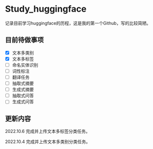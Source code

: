 # Study_huggingface
记录目前学习huggingface的历程，这是我的第一个Github，写的比较简陋。

## 目前待做事项
- [x] 文本多类别 
- [X] 文本多标签
- [ ] 命名实体识别
- [ ] 词性标注
- [ ] 翻译任务
- [ ] 抽取式摘要
- [ ] 生成式摘要
- [ ] 抽取式问答
- [ ] 生成式问答

## 更新内容
2022.10.6 完成并上传文本多标签分类任务。

2022.10.4 完成并上传文本多类别分类任务。
